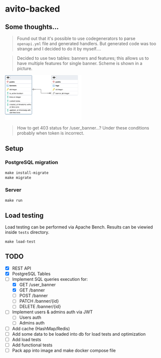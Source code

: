 # avito-backed
## Some thoughts...
> Found out that it's possible to use codegenerators to parse `openapi.yml` file and generated handlers. But generated code was too strange and I decided to do it by myself....

> Decided to use two tables: banners and features; this allows us to have multiple features for single banner. Scheme is shown in a picture.  

<img src="./assets/db_scheme.png" width=50%>

> How to get 403 status for /user_banner...? Under these conditions probably when token is incorrect.

## Setup
### PostgreSQL migration
```shell
make install-migrate
make migrate
```
### Server
```shell
make run
```

## Load testing
Load testing can be performed via Apache Bench. Results can be viewied inside `tests` directory.
```shell
make load-test
```

## TODO
- [x] REST API
- [x] PostgreSQL Tables
- [ ] Implement SQL queries execution for:
    - [x] GET /user_banner
    - [x] GET /banner
    - [ ] POST /banner
    - [ ] PATCH /banner/{id}
    - [ ] DELETE /banner/{id}
- [ ] Implement users & admins auth via JWT
    - [ ] Users auth
    - [ ] Admins auth
- [ ] Add cache (HashMap/Redis)
- [ ] Add some data to be loaded into db for load tests and optimization
- [ ] Add load tests
- [ ] Add functional tests
- [ ] Pack app into image and make docker compose file